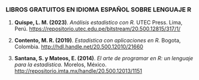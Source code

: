 ### LIBROS GRATUITOS EN IDIOMA ESPAÑOL SOBRE LENGUAJE R

1. **Quispe, L. M. (2023)**.  _Análisis estadístico con R._ UTEC Press. Lima, Perú. <https://repositorio.utec.edu.pe/bitstream/20.500.12815/317/1/>

2. **Contento, M. R. (2019)**. _Estadística con aplicaciones en R._ Bogota, Colombia. <http://hdl.handle.net/20.500.12010/21660>

3. **Santana, S. y Mateos, E. (2014)**. _El arte de programar en R: un lenguaje para la estadística._ Morelos, México.
<http://repositorio.imta.mx/handle/20.500.12013/1151>


